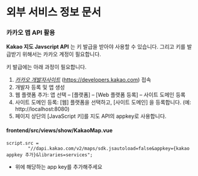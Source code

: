 # 외부 서비스 정보 문서



### 카카오 맵 API 활용 

**Kakao 지도 Javscript API** 는 키 발급을 받아야 사용할 수 있습니다.
그리고 키를 발급받기 위해서는 카카오 계정이 필요합니다.

키 발급에는 아래 과정이 필요합니다.

1. *[카카오 개발자사이트](https://developers.kakao.com/)* (https://developers.kakao.com) 접속
2. 개발자 등록 및 앱 생성
3. 웹 플랫폼 추가: 앱 선택 – [플랫폼] – [Web 플랫폼 등록] – 사이트 도메인 등록
4. 사이트 도메인 등록: [웹] 플랫폼을 선택하고, [사이트 도메인] 을 등록합니다. (예: http://localhost:8080)
5. 페이지 상단의 [JavaScript 키]를 지도 API의 appkey로 사용합니다.



#### frontend/src/views/show/KakaoMap.vue

```
script.src =
        "//dapi.kakao.com/v2/maps/sdk.jsautoload=false&appkey={kakao appkey 추가}&libraries=services";

```

- 위에 해당하는 app key를 추가해주세요
